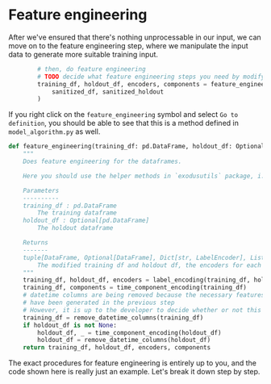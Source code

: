 # Feature engineering

After we've ensured that there's nothing unprocessable in our input, we can move on to the feature engineering step, where we manipulate the input data to generate more suitable training input.

```python
        # then, do feature engineering
        # TODO decide what feature engineering steps you need by modifying `feature_engineering` method
        training_df, holdout_df, encoders, components = feature_engineering(
            sanitized_df, sanitized_holdout
        )
```

If you right click on the `feature_engineering` symbol and select `Go to definition`, you should be able to see that this is a method defined in `model_algorithm.py` as well.

```python
def feature_engineering(training_df: pd.DataFrame, holdout_df: Optional[pd.DataFrame]):
    """
    Does feature engineering for the dataframes.

    Here you should use the helper methods in `exodusutils` package, i.e. `time_component_encoding`, `one_hot_encoding` and `label_encoding`.

    Parameters
    ----------
    training_df : pd.DataFrame
        The training dataframe
    holdout_df : Optional[pd.DataFrame]
        The holdout dataframe

    Returns
    -------
    tuple[DataFrame, Optional[DataFrame], Dict[str, LabelEncoder], List[str]]
        The modified training df and holdout df, the encoders for each categorical column, and the time component columns.
    """
    training_df, holdout_df, encoders = label_encoding(training_df, holdout_df)
    training_df, components = time_component_encoding(training_df)
    # datetime columns are being removed because the necessary features derived from them
    # have been generated in the previous step
    # However, it is up to the developer to decide whether or not this step is necessary
    training_df = remove_datetime_columns(training_df)
    if holdout_df is not None:
        holdout_df, _ = time_component_encoding(holdout_df)
        holdout_df = remove_datetime_columns(holdout_df)
    return training_df, holdout_df, encoders, components
```

The exact procedures for feature engineering is entirely up to you, and the code shown here is really just an example. Let's break it down step by step.

